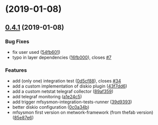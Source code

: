 <a name=""></a>
# [](https://github.com/metwork-framework/mfsysmon/compare/v0.4.1...v) (2019-01-08)



<a name="0.4.1"></a>
## [0.4.1](https://github.com/metwork-framework/mfsysmon/compare/v0.4.0...v0.4.1) (2019-01-08)


### Bug Fixes

* fix user used ([54fb601](https://github.com/metwork-framework/mfsysmon/commit/54fb601))
* typo in layer dependencies ([16fb000](https://github.com/metwork-framework/mfsysmon/commit/16fb000)), closes [#7](https://github.com/metwork-framework/mfsysmon/issues/7)


### Features

* add (only one) integration test ([0d5cf88](https://github.com/metwork-framework/mfsysmon/commit/0d5cf88)), closes [#34](https://github.com/metwork-framework/mfsysmon/issues/34)
* add a custom implementation of diskio plugin ([43f7dd6](https://github.com/metwork-framework/mfsysmon/commit/43f7dd6))
* add a custom netstat telegraf collector ([89af359](https://github.com/metwork-framework/mfsysmon/commit/89af359))
* add telegraf monitoring ([a1e24c5](https://github.com/metwork-framework/mfsysmon/commit/a1e24c5))
* add trigger mfsysmon-integration-tests-runner ([39d9393](https://github.com/metwork-framework/mfsysmon/commit/39d9393))
* better diskio configuration ([0c0a34b](https://github.com/metwork-framework/mfsysmon/commit/0c0a34b))
* mfsysmon first version on metwork-framework (from thefab version) ([85e87e6](https://github.com/metwork-framework/mfsysmon/commit/85e87e6))



